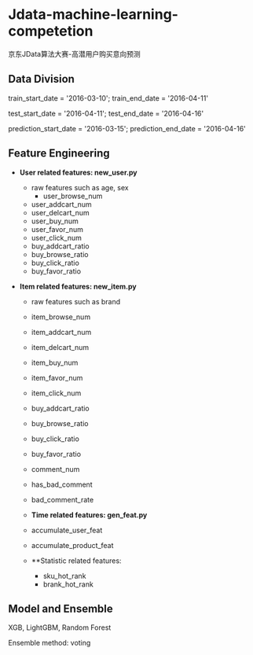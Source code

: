 # Jdata-machine-learning-competetion
京东JData算法大赛-高潜用户购买意向预测

## Data Division

train_start_date = '2016-03-10'; train_end_date = '2016-04-11'

test_start_date = '2016-04-11'; test_end_date = '2016-04-16'

prediction_start_date = '2016-03-15'; prediction_end_date = '2016-04-16'

## Feature Engineering
- **User related features: new_user.py**
  - raw features such as age, sex
	- user_browse_num
  - user_addcart_num
  - user_delcart_num
  - user_buy_num
  - user_favor_num
  - user_click_num
  - buy_addcart_ratio
  - buy_browse_ratio
  - buy_click_ratio
  - buy_favor_ratio

- **Item related features: new_item.py**
  - raw features such as brand
  - item_browse_num
  - item_addcart_num
  - item_delcart_num
  - item_buy_num
  - item_favor_num
  - item_click_num
  - buy_addcart_ratio
  - buy_browse_ratio
  - buy_click_ratio
  - buy_favor_ratio
  - comment_num
  - has_bad_comment
  - bad_comment_rate
  
  - **Time related features: gen_feat.py**
  - accumulate_user_feat
  - accumulate_product_feat
  
  - **Statistic related features:
    - sku_hot_rank
    - brank_hot_rank
   
 ## Model and Ensemble
 XGB, LightGBM, Random Forest
 
 Ensemble method: voting
